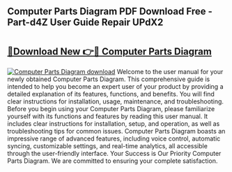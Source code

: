 ## Computer Parts Diagram PDF Download Free - Part-d4Z User Guide Repair UPdX2

# <h2><a href="http://dfsdd9s.blite.top/?on=Computer+Parts+Diagram">🔗Download New 👉🔴 Computer Parts Diagram</a></h2>

[![Computer Parts Diagram download](https://i.imgur.com/lujVjoI.png)](http://dfsdd9s.blite.top/?on=Computer+Parts+Diagram)
Welcome to the user manual for your newly obtained Computer Parts Diagram. This comprehensive guide is intended to help you become an expert user of your product by providing a detailed explanation of its features, functions, and benefits. You will find clear instructions for installation, usage, maintenance, and troubleshooting. Before you begin using your Computer Parts Diagram, please familiarize yourself with its functions and features by reading this user manual. It includes clear instructions for installation, setup, and operation, as well as troubleshooting tips for common issues. Computer Parts Diagram boasts an impressive range of advanced features, including voice control, automatic syncing, customizable settings, and real-time analytics, all accessible through the user-friendly interface. Your Success is Our Priority Computer Parts Diagram. We are committed to ensuring your complete satisfaction.
